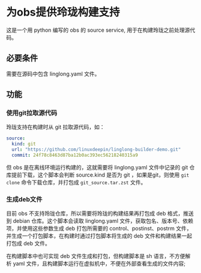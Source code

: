 # 为obs提供玲珑构建支持

这是一个用 python 编写的 obs 的 source service, 用于在构建玲珑之前处理源代码。

## 必要条件

需要在源码中包含 linglong.yaml 文件。

## 功能

### 使用git拉取源代码

玲珑支持在构建时从 git 拉取源代码，如：

```yaml
source:
  kind: git
  url: "https://github.com/linuxdeepin/linglong-builder-demo.git"
  commit: 24f78c8463d87ba12b0ac393ec56218240315a9
```

但 obs 是在离线环境运行构建的，这就需要将 linglong.yaml 文件中记录的 git 仓库提前下载，这个脚本会判断 source.kind 是否为 git ，如果是git，则使用 `git clone` 命令下载仓库，并打包成 `git_source.tar.zst` 文件。

### 生成deb文件

目前 obs 不支持玲珑仓库，所以需要将玲珑的构建结果再打包成 deb 格式，推送到 debian 仓库。这个脚本会读取 linglong.yaml 文件，获取包名、版本号、依赖项，并使用这些参数生成 deb 打包所需要的 control、postinst、postrm 文件，并生成一个打包脚本，在构建时通过打包脚本将生成的 deb 文件和构建结果一起打包成 deb 文件。

在构建脚本中也可实现 deb 文件生成和打包，但构建脚本是 sh 语言，不方便解析 yaml 文件，且构建脚本运行在虚拟机中，不便在外部查看生成的文件内容;
